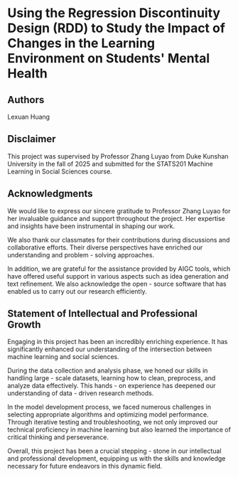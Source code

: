 # Using the Regression Discontinuity Design (RDD) to Study the Impact of Changes in the Learning Environment on Students' Mental Health

## Authors

Lexuan Huang


## Disclaimer

This project was supervised by Professor Zhang Luyao from Duke Kunshan University in the fall of 2025 and submitted for the STATS201 Machine Learning in Social Sciences course.

## Acknowledgments

We would like to express our sincere gratitude to Professor Zhang Luyao for her invaluable guidance and support throughout the project. Her expertise and insights have been instrumental in shaping our work.

We also thank our classmates for their contributions during discussions and collaborative efforts. Their diverse perspectives have enriched our understanding and problem - solving approaches.

In addition, we are grateful for the assistance provided by AIGC tools, which have offered useful support in various aspects such as idea generation and text refinement. We also acknowledge the open - source software that has enabled us to carry out our research efficiently.

## Statement of Intellectual and Professional Growth

Engaging in this project has been an incredibly enriching experience. It has significantly enhanced our understanding of the intersection between machine learning and social sciences.

During the data collection and analysis phase, we honed our skills in handling large - scale datasets, learning how to clean, preprocess, and analyze data effectively. This hands - on experience has deepened our understanding of data - driven research methods.

In the model development process, we faced numerous challenges in selecting appropriate algorithms and optimizing model performance. Through iterative testing and troubleshooting, we not only improved our technical proficiency in machine learning but also learned the importance of critical thinking and perseverance.

Overall, this project has been a crucial stepping - stone in our intellectual and professional development, equipping us with the skills and knowledge necessary for future endeavors in this dynamic field.
